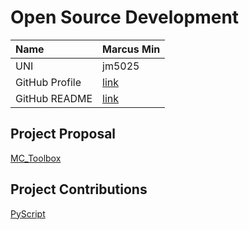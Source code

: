 # Open Source Development

| Name           | Marcus Min        |
|:--             |:--                |
| UNI            | jm5025            |
| GitHub Profile | [link](https://github.com/marcusm117) |
| GitHub README  | [link](https://github.com/marcusm117/marcusm117/blob/master/README.md) |


## Project Proposal
[MC_Toolbox](../projects/python/MC_Toolbox.md)

## Project Contributions
[PyScript](../projects/python/PyScript.md)
